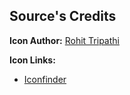## Source's Credits

**Icon Author:** [Rohit Tripathi](https://www.iconfinder.com/rohitink)

**Icon Links:**

* [Iconfinder](https://www.iconfinder.com/icons/186283/github_icon)

